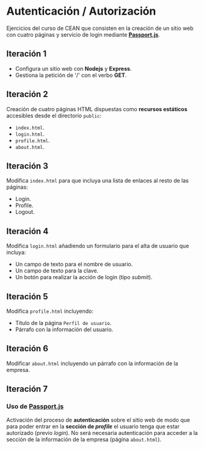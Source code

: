 # Autenticación / Autorización
Ejercicios del curso de CEAN que consisten en la creación de un sitio web con cuatro páginas y servicio de login mediante [**Passport.js**](http://passportjs.org).

## Iteración 1
* Configura un sitio web con __Nodejs__ y __Express__.
* Gestiona la petición de '/' con el verbo __GET__.

## Iteración 2
Creación de cuatro páginas HTML dispuestas como **recursos estáticos** accesibles desde el directorio `public`:
* `index.html`.
* `login.html`.
* `profile.html`.
* `about.html`.

## Iteración 3
Modifica `index.html` para que incluya una lista de enlaces al resto de las páginas:
* Login.
* Profile.
* Logout.

## Iteración 4
Modifica `login.html` añadiendo un formulario para el alta de usuario que incluya:
* Un campo de texto para el nombre de usuario.
* Un campo de texto para la clave.
* Un botón para realizar la acción de login (tipo _submit_).

## Iteración 5
Modifica `profile.html` incluyendo:
* Título de la página `Perfil de usuario`.
* Párrafo con la información del usuario.

## Iteración 6
Modificar `about.html` incluyendo un párrafo con la información de la empresa.

## Iteración 7
### Uso de [Passport.js](http://passportjs.org)
Activación del proceso de **autenticación** sobre el sitio web de modo que para poder entrar en la **sección de _profile_** el usuario tenga que estar autorizado (previo _login_). No será necesaria autenticación para acceder a la sección de la información de la empresa (página `about.html`).